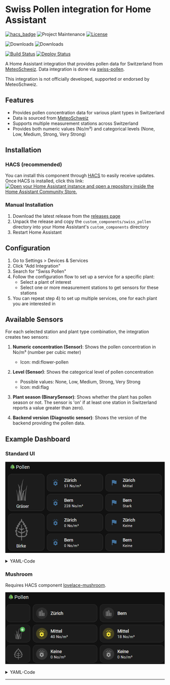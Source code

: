 # Swiss Pollen integration for Home Assistant

[![hacs_badge][hacs-shield]][hacs]
![Project Maintenance][maintenance-shield]
[![License][license-shield]][license]

![Downloads][downloads-shield]
![Downloads][downloads-latest-shield]


[![Build Status][build-status-shield]][build-status]
[![Deploy Status][deploy-status-shield]][deploy-status]

A Home Assistant integration that provides pollen data for Switzerland from [MeteoSchweiz][MeteoSchweiz].
Data integration is done via [swiss-pollen][swiss-pollen].

This integration is not officially developed, supported or endorsed by MeteoSchweiz.

## Features

- Provides pollen concentration data for various plant types in Switzerland
- Data is sourced from [MeteoSchweiz][MeteoSchweiz]
- Supports multiple measurement stations across Switzerland
- Provides both numeric values (No/m³) and categorical levels (None, Low, Medium, Strong, Very Strong)

## Installation

### HACS (recommended)

You can install this component through [HACS](https://hacs.xyz/) to easily receive updates. Once HACS is installed, click this link:
[![Open your Home Assistant instance and open a repository inside the Home Assistant Community Store.](https://my.home-assistant.io/badges/hacs_repository.svg)](https://my.home-assistant.io/redirect/hacs_repository/?owner=frimtec&repository=hass-swiss-pollen)

### Manual Installation

1. Download the latest release from the [releases page](https://github.com/frimtec/hass-swiss-pollen/releases)
2. Unpack the release and copy the `custom_components/swiss_pollen` directory into your Home Assistant's `custom_components` directory
3. Restart Home Assistant

## Configuration

1. Go to Settings > Devices & Services
2. Click "Add Integration"
3. Search for "Swiss Pollen"
4. Follow the configuration flow to set up a service for a specific plant:
   - Select a plant of interest
   - Select one or more measurement stations to get sensors for these stations
5. You can repeat step 4) to set up multiple services, one for each plant you are interested in

## Available Sensors

For each selected station and plant type combination, the integration creates two sensors:

1. **Numeric concentration (Sensor)**: Shows the pollen concentration in No/m³ (number per cubic meter)
   - Icon: mdi:flower-pollen

2. **Level (Sensor)**: Shows the categorical level of pollen concentration
   - Possible values: None, Low, Medium, Strong, Very Strong
   - Icon: mdi:flag
3. **Plant season (BinarySensor)**: Shows whether the plant has pollen season or not. The sensor is 'on' if at least one station in Switzerland reports a value greater than zero).
4. **Backend version (Diagnostic sensor)**: Shows the version of the backend providing the pollen data.

## Example Dashboard
### Standard UI
![dashboard-example.png](images/dashboard-example-1.png)
<details>

<summary>YAML-Code</summary>

```
- type: grid
  cards:
    - type: heading
      heading: 🌳Pollen
      heading_style: title
    - type: markdown
      content: >-
        <img
        src="https://github.com/frimtec/hass-swiss-pollen/blob/main/images/grass.png?raw=true"
        alt="Gräser" width="55" height="70">

        &nbsp;&nbsp;&nbsp;Gräser
      grid_options:
        columns: 3
        rows: 2
    - type: horizontal-stack
      cards:
        - type: tile
          name: Zürich
          entity: sensor.graser_zurich_konzentration
          features_position: bottom
          vertical: false
          hide_state: false
        - type: tile
          name: Zürich
          entity: sensor.graser_zurich_stufe
          features_position: bottom
          vertical: false
      grid_options:
        columns: 9
        rows: auto
    - type: horizontal-stack
      cards:
        - type: tile
          name: Bern
          entity: sensor.graser_bern_konzentration
          features_position: bottom
          vertical: false
        - type: tile
          name: Bern
          entity: sensor.graser_bern_stufe
          features_position: bottom
          vertical: false
      grid_options:
        columns: 9
        rows: auto
    - type: markdown
      content: >-
        <img
        src="https://github.com/frimtec/hass-swiss-pollen/blob/main/images/birch.png?raw=true"
        alt="Birke" width="55" height="70">

        &nbsp;&nbsp;&nbsp;Birke
      grid_options:
        columns: 3
        rows: 2
    - type: horizontal-stack
      cards:
        - type: tile
          name: Zürich
          entity: sensor.birch_zurich
          features_position: bottom
          vertical: false
        - type: tile
          name: Zürich
          entity: sensor.birch_zurich_2
          features_position: bottom
          vertical: false
      grid_options:
        columns: 9
        rows: auto
    - type: horizontal-stack
      cards:
        - type: tile
          name: Bern
          entity: sensor.birch_bern
          features_position: bottom
          vertical: false
        - type: tile
          name: Bern
          entity: sensor.birch_bern_2
          features_position: bottom
          vertical: false
      grid_options:
        columns: 9
        rows: auto
```
</details>

### Mushroom
Requires HACS component [lovelace-mushroom][lovelace-mushroom].

![dashboard-example.png](images/dashboard-example-2.png)

<details>

<summary>YAML-Code</summary>

```
- type: grid
  cards:
    - type: heading
      heading: 🌳Pollen
      heading_style: title
    - type: custom:mushroom-template-card
      grid_options:
        columns: 2
        rows: 1
      tap_action:
        action: none
      layout: vertical
    - type: custom:mushroom-template-card
      icon: mdi:city
      primary: 'Zürich '
      grid_options:
        columns: 5
        rows: 1
      tap_action:
        action: none
      hold_action:
        action: none
      double_tap_action:
        action: none
    - type: custom:mushroom-template-card
      icon: mdi:city
      primary: Bern
      grid_options:
        columns: 5
        rows: 1
      tap_action:
        action: none
      hold_action:
        action: none
      double_tap_action:
        action: none
    - type: custom:mushroom-template-card
      grid_options:
        columns: 2
        rows: 1
      tap_action:
        action: none
      layout: vertical
      picture: >-
        https://github.com/frimtec/hass-swiss-pollen/blob/main/images/grass.png?raw=true
      badge_icon: |-
        {% set state = states('binary_sensor.graser_saison') %}
        {% if state == 'on' %}
        mdi:flower-pollen  
        {% endif %}
      badge_color: |-
        {% set state = states('binary_sensor.graser_saison') %}
        {% if state == 'on' %}
        green 
        {% endif %}
    - type: custom:mushroom-template-card
      icon: mdi:flower-pollen
      entity: sensor.grasses_zurich
      primary: '{{ state_translated(''sensor.graser_zurich_stufe'') }}'
      secondary: '{{ states(''sensor.graser_zurich_konzentration'') }} No/m³'
      grid_options:
        columns: 5
        rows: 1
      tap_action:
        action: more-info
      icon_color: |-
        {% set state = states('sensor.graser_zurich_stufe') %}
        {% if state == 'none' %}
        grey  
        {% elif state == 'low' %}
        blue
        {% elif state == 'medium' %}
        yellow
        {% elif state == 'strong' %}
        orange
        {% elif state == 'very_strong' %}
        red
        {% endif %}
    - type: custom:mushroom-template-card
      icon: mdi:flower-pollen
      entity: sensor.grasses_bern
      primary: '{{ state_translated(''sensor.graser_bern_stufe'') }}'
      secondary: '{{ states(''sensor.graser_bern_konzentration'') }} No/m³'
      grid_options:
        columns: 5
        rows: 1
      tap_action:
        action: more-info
      icon_color: |-
        {% set state = states('sensor.graser_bern_stufe') %}
        {% if state == 'none' %}
        grey  
        {% elif state == 'low' %}
        blue
        {% elif state == 'medium' %}
        yellow
        {% elif state == 'strong' %}
        orange
        {% elif state == 'very_strong' %}
        red
        {% endif %}
    - type: custom:mushroom-template-card
      grid_options:
        columns: 2
        rows: 1
      tap_action:
        action: none
      layout: vertical
      picture: >-
        https://github.com/frimtec/hass-swiss-pollen/blob/main/images/birch.png?raw=true
      badge_icon: |-
        {% set state = states('binary_sensor.birke_saison') %}
        {% if state == 'on' %}
        mdi:flower-pollen  
        {% endif %}
      badge_color: >-
        {% set state =
        states('binary_sensor.meteoswiss_pollen_for_birch_saison') %}

        {% if state == 'on' %}

        green

        {% endif %}
    - type: custom:mushroom-template-card
      icon: mdi:flower-pollen
      entity: sensor.birch_zurich
      primary: '{{ state_translated(''sensor.birke_zurich_stufe'') }}'
      secondary: '{{ states(''sensor.birke_zurich_konzentration'') }} No/m³'
      grid_options:
        columns: 5
        rows: 1
      tap_action:
        action: more-info
      icon_color: |-
        {% set state = states('sensor.birke_zurich_stufe') %}
        {% if state == 'none' %}
        grey  
        {% elif state == 'low' %}
        blue
        {% elif state == 'medium' %}
        yellow
        {% elif state == 'strong' %}
        orange
        {% elif state == 'very_strong' %}
        red
        {% endif %}
    - type: custom:mushroom-template-card
      icon: mdi:flower-pollen
      entity: sensor.birch_bern
      primary: '{{ state_translated(''sensor.birke_bern_stufe'') }}'
      secondary: '{{ states(''sensor.birke_bern_konzentration'') }} No/m³'
      grid_options:
        columns: 5
        rows: 1
      tap_action:
        action: more-info
      icon_color: |-
        {% set state = states('sensor.birke_bern_stufe') %}
        {% if state == 'none' %}
        grey  
        {% elif state == 'low' %}
        blue
        {% elif state == 'medium' %}
        yellow
        {% elif state == 'strong' %}
        orange
        {% elif state == 'very_strong' %}
        red
        {% endif %}
```
</details>

---

[hacs-shield]: https://img.shields.io/badge/HACS-Default-blue.svg
[hacs]: https://github.com/hacs/integration
[downloads-latest-shield]:https://img.shields.io/github/downloads/frimtec/hass-swiss-pollen/latest/total
[downloads-shield]:https://img.shields.io/github/downloads/frimtec/hass-swiss-pollen/total
[maintenance-shield]: https://img.shields.io/maintenance/yes/2025.svg
[license-shield]: https://img.shields.io/github/license/frimtec/hass-swiss-pollen.svg
[license]: https://opensource.org/licenses/Apache-2.0
[build-status-shield]: https://github.com/frimtec/hass-swiss-pollen/actions/workflows/build.yml/badge.svg
[build-status]: https://github.com/frimtec/hass-swiss-pollen/actions/workflows/build.yml
[deploy-status-shield]: https://github.com/frimtec/hass-swiss-pollen/actions/workflows/deploy_release.yml/badge.svg
[deploy-status]: https://github.com/frimtec/hass-swiss-pollen/actions/workflows/deploy_release.yml
[latest-release]: https://github.com/frimtec/hass-swiss-pollen/releases/latest
[MeteoSchweiz]: https://www.meteoschweiz.admin.ch/service-und-publikationen/applikationen/pollenprognose.html
[swiss-pollen]: https://github.com/frimtec/swiss-pollen
[lovelace-mushroom]: https://github.com/piitaya/lovelace-mushroom
